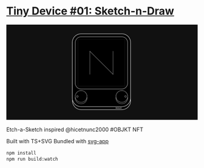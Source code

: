# [Tiny Device #01: Sketch-n-Draw](https://www.hicetnunc.xyz/objkt/26667)

![Shake-n-Draw](etch.png)

Etch-a-Sketch inspired @hicetnunc2000 #OBJKT NFT

Built with TS+SVG
Bundled with [svg-app](https://github.com/neelts/svg-app)

```shell
npm install
npm run build:watch
```
